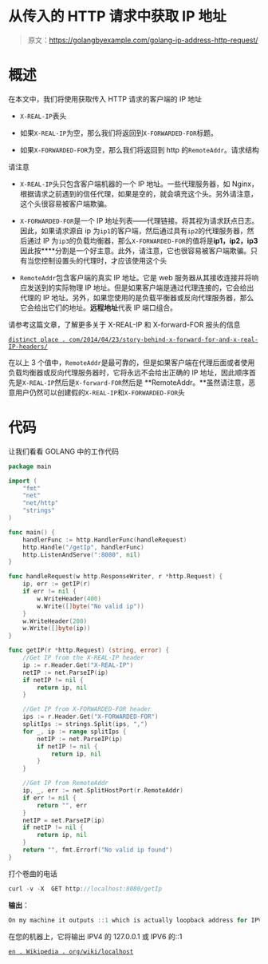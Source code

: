 # 从传入的 HTTP 请求中获取 IP 地址

> 原文：<https://golangbyexample.com/golang-ip-address-http-request/>

# **概述**

在本文中，我们将使用获取传入 HTTP 请求的客户端的 IP 地址

*   `X-REAL-IP`表头

*   如果`X-REAL-IP`为空，那么我们将返回到`X-FORWARDED-FOR`标题。

*   如果`X-FORWARDED-FOR`为空，那么我们将返回到 http 的`RemoteAddr`。请求结构

请注意

*   `X-REAL-IP`头只包含客户端机器的一个 IP 地址。一些代理服务器，如 Nginx，根据请求之前遇到的信任代理，如果是空的，就会填充这个头。另外请注意，这个头很容易被客户端欺骗。

*   `X-FORWARDED-FOR`是一个 IP 地址列表——代理链接。将其视为请求跃点日志。因此，如果请求源自 ip 为`ip1`的客户端，然后通过具有`ip2`的代理服务器，然后通过 IP 为`ip3`的负载均衡器，那么`X-FORWARDED-FOR`的值将是**ip1，ip2，ip3**因此按****分割是一个好主意。此外，请注意，它也很容易被客户端欺骗。只有当您控制设置头的代理时，才应该使用这个头

*   `RemoteAddr`包含客户端的真实 IP 地址。它是 web 服务器从其接收连接并将响应发送到的实际物理 IP 地址。但是如果客户端是通过代理连接的，它会给出代理的 IP 地址。另外，如果您使用的是负载平衡器或反向代理服务器，那么它会给出它们的地址。**远程地址**代表 IP 端口组合。

请参考这篇文章，了解更多关于 X-REAL-IP 和 X-forward-FOR 报头的信息

[`distinct place . com/2014/04/23/story-behind-x-forward-for-and-x-real-IP-headers/`](https://distinctplace.com/2014/04/23/story-behind-x-forwarded-for-and-x-real-ip-headers/)

在以上 3 个值中，`RemoteAddr`是最可靠的，但是如果客户端在代理后面或者使用负载均衡器或反向代理服务器时，它将永远不会给出正确的 IP 地址，因此顺序首先是`X-REAL-IP`然后是`X-forward-FOR`然后是 **RemoteAddr。**虽然请注意，恶意用户仍然可以创建假的`X-REAL-IP`和`X-FORWARDED-FOR`头

# **代码**

让我们看看 GOLANG 中的工作代码

```go
package main

import (
    "fmt"
    "net"
    "net/http"
    "strings"
)

func main() {
    handlerFunc := http.HandlerFunc(handleRequest)
    http.Handle("/getIp", handlerFunc)
    http.ListenAndServe(":8080", nil)
}

func handleRequest(w http.ResponseWriter, r *http.Request) {
    ip, err := getIP(r)
    if err != nil {
        w.WriteHeader(400)
        w.Write([]byte("No valid ip"))
    }
    w.WriteHeader(200)
    w.Write([]byte(ip))
}

func getIP(r *http.Request) (string, error) {
    //Get IP from the X-REAL-IP header
    ip := r.Header.Get("X-REAL-IP")
    netIP := net.ParseIP(ip)
    if netIP != nil {
        return ip, nil
    }

    //Get IP from X-FORWARDED-FOR header
    ips := r.Header.Get("X-FORWARDED-FOR")
    splitIps := strings.Split(ips, ",")
    for _, ip := range splitIps {
        netIP := net.ParseIP(ip)
        if netIP != nil {
            return ip, nil
        }
    }

    //Get IP from RemoteAddr
    ip, _, err := net.SplitHostPort(r.RemoteAddr)
    if err != nil {
        return "", err
    }
    netIP = net.ParseIP(ip)
    if netIP != nil {
        return ip, nil
    }
    return "", fmt.Errorf("No valid ip found")
}
```

打个卷曲的电话

```go
curl -v -X  GET http://localhost:8080/getIp
```

**输出**：

```go
On my machine it outputs ::1 which is actually loopback address for IPV6
```

在您的机器上，它将输出 IPV4 的 127.0.0.1 或 IPV6 的::1

[`en . Wikipedia . org/wiki/localhost`](https://en.wikipedia.org/wiki/Localhost)